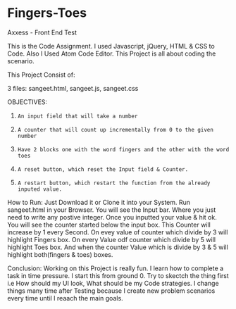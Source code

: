 # Fingers-Toes
Axxess - Front End Test




This is the Code Assignment. I used Javascript, jQuery, HTML & CSS to Code. Also I Used Atom Code Editor. This Project is all about coding the scenario. 

This Project Consist of:

3 files:
sangeet.html, sangeet.js, sangeet.css

OBJECTIVES:
1.     An input field that will take a number
2.     A counter that will count up incrementally from 0 to the given number
3.     Have 2 blocks one with the word fingers and the other with the word toes
4.     A reset button, which reset the Input field & Counter.
5.     A restart button, which restart the function from the already inputed value.


How to Run:
Just Download it or Clone it into your System. Run sangeet.html in your Browser. You will see the Input bar. Where you just need to write any postive integer. Once you inputted your value & hit ok. You will see the counter started below the input box. This Counter will increase by 1 every Second. On evey value of counter which divide by 3 will highlight Fingers box. On every Value odf counter which divide by 5 will highlight Toes box. And when the counter Value which is divide by 3 & 5 will highlight both(fingers & toes) boxes. 

Conclusion:
Working on this Project is really fun. I learn how to complete a task in time pressure. I start this from ground 0. Try to skectch the thing first i.e How should my UI look, What should be my Code strategies. I change things many time after Testing because I create new problem scenarios every time until I reaach the main goals. 
